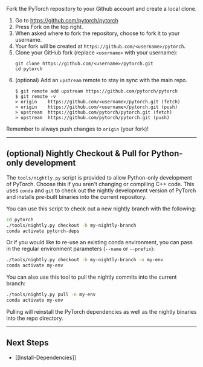 
Fork the PyTorch repository to your Github account and create a local clone.

1. Go to https://github.com/pytorch/pytorch
1. Press Fork on the top right.
1. When asked where to fork the repository, choose to fork it to your username.
1. Your fork will be created at `https://github.com/<username>/pytorch`.
1. Clone your GitHub fork (replace `<username>` with your username):
    ```
    git clone https://github.com/<username>/pytorch.git
    cd pytorch
    ```
1. (optional) Add an `upstream` remote to stay in sync with the main repo. 
    ```
    $ git remote add upstream https://github.com/pytorch/pytorch
    $ git remote -v
    > origin    https://github.com/<username>/pytorch.git (fetch)
    > origin    https://github.com/<username>/pytorch.git (push)
    > upstream  https://github.com/pytorch/pytorch.git (fetch)
    > upstream  https://github.com/pytorch/pytorch.git (push)
    ```
Remember to always push changes to `origin` (your fork)!

---
## (optional) Nightly Checkout & Pull for Python-only development
The `tools/nightly.py` script is provided to allow Python-only development of
PyTorch. Choose this if you aren't changing or compiling C++ code. 
This uses `conda` and `git` to check out the nightly development
version of PyTorch and installs pre-built binaries into the current repository.

You can use this script to check out a new nightly branch with the following:

```bash
cd pytorch
./tools/nightly.py checkout -b my-nightly-branch
conda activate pytorch-deps
```

Or if you would like to re-use an existing conda environment, you can pass in
the regular environment parameters (`--name` or `--prefix`):

```bash
./tools/nightly.py checkout -b my-nightly-branch -n my-env
conda activate my-env
```

You can also use this tool to pull the nightly commits into the current branch:

```bash
./tools/nightly.py pull -n my-env
conda activate my-env
```

Pulling will reinstall the PyTorch dependencies as well as the nightly binaries
into the repo directory.

----

## Next Steps
* [[Install-Dependencies]]